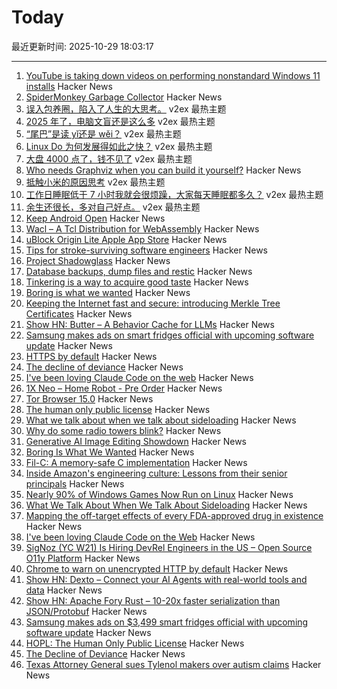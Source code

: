# Today

最近更新时间: 2025-10-29 18:03:17

--- 
1. [YouTube is taking down videos on performing nonstandard Windows 11 installs](https://old.reddit.com/r/DataHoarder/comments/1oiz0v0/youtube_is_taking_down_videos_on_performing/) Hacker News
2. [SpiderMonkey Garbage Collector](https://firefox-source-docs.mozilla.org/js/gc.html) Hacker News
3. [误入包养圈，陷入了人生的大思考。](https://www.v2ex.com/t/1169124) v2ex 最热主题
4. [2025 年了，电脑文盲还是这么多](https://www.v2ex.com/t/1169115) v2ex 最热主题
5. [“尾巴”是读 yǐ还是 wěi？](https://www.v2ex.com/t/1169109) v2ex 最热主题
6. [Linux Do 为何发展得如此之快？](https://www.v2ex.com/t/1169086) v2ex 最热主题
7. [大盘 4000 点了，钱不见了](https://www.v2ex.com/t/1169036) v2ex 最热主题
8. [Who needs Graphviz when you can build it yourself?](https://spidermonkey.dev/blog/2025/10/28/iongraph-web.html) Hacker News
9. [抵触小米的原因思考](https://www.v2ex.com/t/1169098) v2ex 最热主题
10. [工作日睡眠低于 7 小时我就会很烦躁，大家每天睡眠都多久？](https://www.v2ex.com/t/1169042) v2ex 最热主题
11. [余生还很长，多对自己好点。](https://www.v2ex.com/t/1169037) v2ex 最热主题
12. [Keep Android Open](http://keepandroidopen.org/) Hacker News
13. [Wacl – A Tcl Distribution for WebAssembly](https://github.com/ecky-l/wacl) Hacker News
14. [uBlock Origin Lite Apple App Store](https://apps.apple.com/in/app/ublock-origin-lite/id6745342698) Hacker News
15. [Tips for stroke-surviving software engineers](https://blog.j11y.io/2025-10-29_stroke_tips_for_engineers/) Hacker News
16. [Project Shadowglass](https://shadowglassgame.com) Hacker News
17. [Database backups, dump files and restic](https://strugglers.net/posts/2025/database-backups-dump-files-and-restic/) Hacker News
18. [Tinkering is a way to acquire good taste](https://seated.ro/blog/tinkering-a-lost-art) Hacker News
19. [Boring is what we wanted](https://512pixels.net/2025/10/boring-is-what-we-wanted/) Hacker News
20. [Keeping the Internet fast and secure: introducing Merkle Tree Certificates](https://blog.cloudflare.com/bootstrap-mtc/) Hacker News
21. [Show HN: Butter – A Behavior Cache for LLMs](https://www.butter.dev/) Hacker News
22. [Samsung makes ads on smart fridges official with upcoming software update](https://arstechnica.com/gadgets/2025/10/samsung-makes-ads-on-3499-smart-fridges-official-with-upcoming-software-update/) Hacker News
23. [HTTPS by default](https://security.googleblog.com/2025/10/https-by-default.html) Hacker News
24. [The decline of deviance](https://www.experimental-history.com/p/the-decline-of-deviance) Hacker News
25. [I've been loving Claude Code on the web](https://ben.page/claude-code-web) Hacker News
26. [1X Neo – Home Robot - Pre Order](https://www.1x.tech/order) Hacker News
27. [Tor Browser 15.0](https://blog.torproject.org/new-release-tor-browser-150/) Hacker News
28. [The human only public license](https://vanderessen.com/posts/hopl/) Hacker News
29. [What we talk about when we talk about sideloading](https://f-droid.org/2025/10/28/sideloading.html) Hacker News
30. [Why do some radio towers blink?](https://www.jeffgeerling.com/blog/2025/why-do-some-radio-towers-blink) Hacker News
31. [Generative AI Image Editing Showdown](https://genai-showdown.specr.net/image-editing) Hacker News
32. [Boring Is What We Wanted](https://512pixels.net/2025/10/boring-is-what-we-wanted/) Hacker News
33. [Fil-C: A memory-safe C implementation](https://lwn.net/SubscriberLink/1042938/658ade3768dd4758/) Hacker News
34. [Inside Amazon's engineering culture: Lessons from their senior principals](https://olshansky.substack.com/p/inside-amazons-engineering-culture) Hacker News
35. [Nearly 90% of Windows Games Now Run on Linux](https://www.tomshardware.com/software/linux/nearly-90-percent-of-windows-games-now-run-on-linux-latest-data-shows-as-windows-10-dies-gaming-on-linux-is-more-viable-than-ever) Hacker News
36. [What We Talk About When We Talk About Sideloading](https://f-droid.org/2025/10/28/sideloading.html) Hacker News
37. [Mapping the off-target effects of every FDA-approved drug in existence](https://www.owlposting.com/p/mapping-the-off-target-effects-of) Hacker News
38. [I've been loving Claude Code on the Web](https://ben.page/claude-code-web) Hacker News
39. [SigNoz (YC W21) Is Hiring DevRel Engineers in the US – Open Source O11y Platform](https://jobs.ashbyhq.com/SigNoz/8447522c-1163-48d0-8f55-fac25f64a0f3) Hacker News
40. [Chrome to warn on unencrypted HTTP by default](https://security.googleblog.com/2025/10/https-by-default.html) Hacker News
41. [Show HN: Dexto – Connect your AI Agents with real-world tools and data](https://github.com/truffle-ai/dexto) Hacker News
42. [Show HN: Apache Fory Rust – 10-20x faster serialization than JSON/Protobuf](https://fory.apache.org/blog/2025/10/29/fory_rust_versatile_serialization_framework/) Hacker News
43. [Samsung makes ads on $3,499 smart fridges official with upcoming software update](https://arstechnica.com/gadgets/2025/10/samsung-makes-ads-on-3499-smart-fridges-official-with-upcoming-software-update/) Hacker News
44. [HOPL: The Human Only Public License](https://vanderessen.com/posts/hopl/) Hacker News
45. [The Decline of Deviance](https://www.experimental-history.com/p/the-decline-of-deviance) Hacker News
46. [Texas Attorney General sues Tylenol makers over autism claims](https://www.bbc.com/news/articles/ce9d3n1r08do) Hacker News

